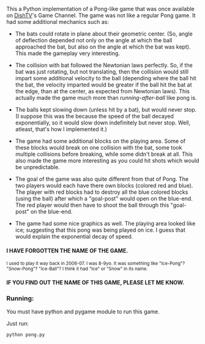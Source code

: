 This a Python implementation of a Pong-like game that was once available on
[DishTV](https://en.wikipedia.org/wiki/Dish_TV)'s Game Channel. The game was not like a regular Pong game. It had some additional mechanics such as:

 * The bats could rotate in plane about their geometric center. (So, angle
 of deflection depended not only on the angle at which the ball approached
 the bat, but also on the angle at which the bat was kept). This made the
 gameplay very interesting.

 * The collision with bat followed the Newtonian laws perfectly. So, if the
 bat was just rotating, but not translating, then the collision would still
 impart some additional velocity to the ball (depending where the ball hit
 the bat, the velocity imparted would be greater if the ball hit the bat
 at the edge, than at the center, as expected from Newtonian laws). This 
 actually made the game much more than _running-after-ball_ like pong is.
 
 * The balls kept slowing down (unless hit by a bat), but would never
 stop. (I suppose this was the because the speed of the ball decayed
 exponentially, so it would slow down indefinitely but never stop. Well,
 atleast, that's how I implemented it.)

 * The game had some additional blocks on the playing area. Some of these
 blocks would break on one collision with the bat, some took multiple
 collisions before breaking, while some didn't break at all. This also
 made the game more interesting as you could hit shots which would be
 unpredictable.

 * The goal of the game was also quite different from that of Pong. The two
 players would each have there own blocks (colored red and blue). The
 player with red blocks had to destroy all the blue colored blocks (using 
 the ball) after which a "goal-post" would open on the blue-end. The red
 player would then have to shoot the ball through this "goal-post" on the
 blue-end.

 * The game had some nice graphics as well. The playing area looked like
 ice; suggesting that this pong was being played on ice. I guess that would
 explain the exponential decay of speed.

#### I HAVE FORGOTTEN THE NAME OF THE GAME.

<small>I used to play it way back in 2006-07. I was 8-9yo. It was something
like "Ice-Pong"? "Snow-Pong"? "Ice-Ball"? I think it had "Ice" or "Snow" in
its name.</small>

#### IF YOU FIND OUT THE NAME OF THIS GAME, PLEASE LET ME KNOW.

### Running:

You must have python and pygame module to run this game.

Just run:

    python pong.py
